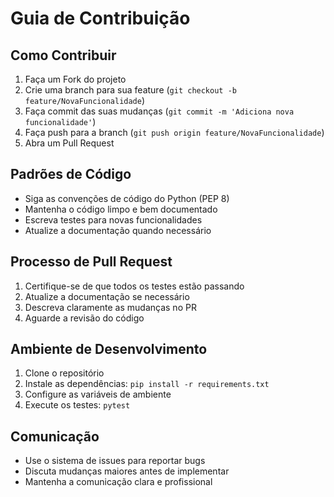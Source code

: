 # Guia de Contribuição

## Como Contribuir

1. Faça um Fork do projeto
2. Crie uma branch para sua feature (`git checkout -b feature/NovaFuncionalidade`)
3. Faça commit das suas mudanças (`git commit -m 'Adiciona nova funcionalidade'`)
4. Faça push para a branch (`git push origin feature/NovaFuncionalidade`)
5. Abra um Pull Request

## Padrões de Código

- Siga as convenções de código do Python (PEP 8)
- Mantenha o código limpo e bem documentado
- Escreva testes para novas funcionalidades
- Atualize a documentação quando necessário

## Processo de Pull Request

1. Certifique-se de que todos os testes estão passando
2. Atualize a documentação se necessário
3. Descreva claramente as mudanças no PR
4. Aguarde a revisão do código

## Ambiente de Desenvolvimento

1. Clone o repositório
2. Instale as dependências: `pip install -r requirements.txt`
3. Configure as variáveis de ambiente
4. Execute os testes: `pytest`

## Comunicação

- Use o sistema de issues para reportar bugs
- Discuta mudanças maiores antes de implementar
- Mantenha a comunicação clara e profissional 